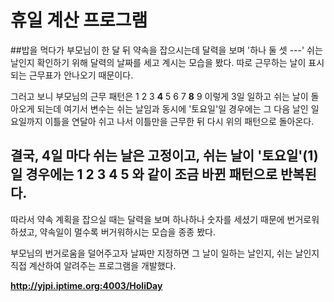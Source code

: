 # 휴일 계산 프로그램

##밥을 먹다가 부모님이 한 달 뒤 약속을 잡으시는데 달력을 보며 '하나 둘 셋 ---' 쉬는 날인지 확인하기 위해 달력의 날짜를 세고 계시는 모습을 봤다. 따로 근무하는 날이 표시되는 근무표가 안나오기 때문이다.

그러고 보니 부모님의 근무 패턴은 1 2 3 **4** 5 6 7 **8** 9 이렇게 3일 일하고 쉬는 날이 돌아오게 되는데 여기서 변수는 쉬는 날임과 동시에 '토요일'일 경우에는 그 다음 날인 일요일까지 이틀을 연달아 쉬고 나서 이틀만을 근무한 뒤 다시 위의 패턴으로 돌아온다.

결국, 4일 마다 쉬는 날은 고정이고, 쉬는 날이 '토요일'(1)일 경우에는 **1 2** 3 4 **5** 와 같이 조금 바뀐 패턴으로 반복된다.
---
따라서 약속 계획을 잡으실 때는 달력을 보며 하나하나 숫자를 세셨기 때문에 번거로워하셨고, 약속일이 멀수록 버거워하시는 모습을 종종 봤다.

부모님의 번거로움을 덜어주고자 날짜만 지정하면 그 날이 일하는 날인지, 쉬는 날인지 직접 계산하여 알려주는 프로그램을 개발했다.

**<http://yjpi.iptime.org:4003/HoliDay>**

